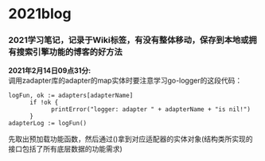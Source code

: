 # 2021blog

### 2021学习笔记，记录于Wiki标签，有没有整体移动，保存到本地或拥有搜索引擎功能的博客的好方法

**2021年2月14日09点31分:**  
调用zadapter库的adapter的map实体时要注意学习go-logger的这段代码：  

    logFun, ok := adapters[adapterName]
	      if !ok {
		        printError("logger: adapter " + adapterName + "is nil!")
	      }
    adapterLog := logFun()
    
先取出预加载功能函数，然后通过()拿到对应适配器的实体对象(结构类所实现的接口包括了所有底层数据的功能需求)
